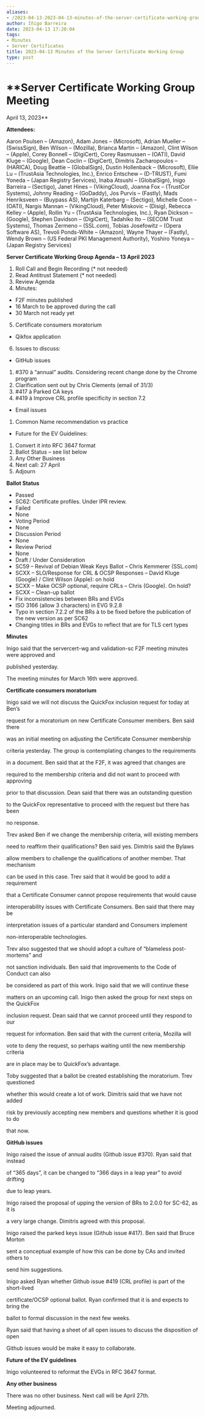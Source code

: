 ```yaml
---
aliases:
- /2023-04-13-2023-04-13-minutes-of-the-server-certificate-working-group/
author: Iñigo Barreira
date: 2023-04-13 17:20:04
tags:
- Minutes
- Server Certificates
title: 2023-04-13 Minutes of the Server Certificate Working Group
type: post
---
```


# **Server Certificate Working Group Meeting

April 13, 2023**

**Attendees:**

Aaron Poulsen – (Amazon), Adam Jones – (Microsoft), Adrian Mueller – (SwissSign), Ben Wilson – (Mozilla), Brianca Martin – (Amazon), Clint Wilson – (Apple), Corey Bonnell – (DigiCert), Corey Rasmussen – (OATI), David Kluge – (Google), Dean Coclin – (DigiCert), Dimitris Zacharopoulos – (HARICA), Doug Beattie – (GlobalSign), Dustin Hollenback – (Microsoft), Ellie Lu – (TrustAsia Technologies, Inc.), Enrico Entschew – (D-TRUST), Fumi Yoneda – (Japan Registry Services), Inaba Atsushi – (GlobalSign), Inigo Barreira – (Sectigo), Janet Hines – (VikingCloud), Joanna Fox – (TrustCor Systems), Johnny Reading – (GoDaddy), Jos Purvis – (Fastly), Mads Henriksveen – (Buypass AS), Martijn Katerbarg – (Sectigo), Michelle Coon – (OATI), Nargis Mannan – (VikingCloud), Peter Miskovic – (Disig), Rebecca Kelley – (Apple), Rollin Yu – (TrustAsia Technologies, Inc.), Ryan Dickson – (Google), Stephen Davidson – (DigiCert), Tadahiko Ito – (SECOM Trust Systems), Thomas Zermeno – (SSL.com), Tobias Josefowitz – (Opera Software AS), Trevoli Ponds-White – (Amazon), Wayne Thayer – (Fastly), Wendy Brown – (US Federal PKI Management Authority), Yoshiro Yoneya – (Japan Registry Services)

**Server Certificate Working Group Agenda – 13 April 2023**

1. Roll Call and Begin Recording (\* not needed)
1. Read Antitrust Statement (\* not needed)
1. Review Agenda
1. Minutes:

- F2F minutes published
- 16 March to be approved during the call
- 30 March not ready yet

5. Certificate consumers moratorium

- Qikfox application

6. Issues to discuss:

- GitHub issues

1. #370 à “annual” audits. Considering recent change done by the Chrome program
1. Clarification sent out by Chris Clements (email of 31/3)
1. #417 à Parked CA keys
1. #419 à Improve CRL profile specificity in section 7.2

- Email issues

1. Common Name recommendation vs practice

- Future for the EV Guidelines:

1. Convert it into RFC 3647 format
1. Ballot Status – see list below
1. Any Other Business
1. Next call: 27 April
1. Adjourn

**Ballot Status**

- Passed
- SC62: Certificate profiles. Under IPR review.
- Failed
- None
- Voting Period
- None
- Discussion Period
- None
- Review Period
- None
- Draft / Under Consideration
- SC59 – Revival of Debian Weak Keys Ballot – Chris Kemmerer (SSL.com)
- SCXX – SLO/Response for CRL & OCSP Responses – David Kluge (Google) / Clint Wilson (Apple): on hold
- SCXX – Make OCSP optional, require CRLs – Chris (Google). On hold?
- SCXX – Clean-up ballot
- Fix inconsistencies between BRs and EVGs
- ISO 3166 (allow 3 characters) in EVG 9.2.8
- Typo in section 7.2.2 of the BRs à to be fixed before the publication of the new version as per SC62
- Changing titles in BRs and EVGs to reflect that are for TLS cert types

**Minutes**

Inigo said that the servercert-wg and validation-sc F2F meeting minutes were approved and

published yesterday.

The meeting minutes for March 16th were approved.

**Certificate consumers moratorium**

Inigo said we will not discuss the QuickFox inclusion request for today at Ben’s

request for a moratorium on new Certificate Consumer members. Ben said there

was an initial meeting on adjusting the Certificate Consumer membership

criteria yesterday. The group is contemplating changes to the requirements

in a document. Ben said that at the F2F, it was agreed that changes are

required to the membership criteria and did not want to proceed with approving

prior to that discussion. Dean said that there was an outstanding question

to the QuickFox representative to proceed with the request but there has been

no response.

Trev asked Ben if we change the membership criteria, will existing members

need to reaffirm their qualifications? Ben said yes. Dimitris said the Bylaws

allow members to challenge the qualifications of another member. That mechanism

can be used in this case. Trev said that it would be good to add a requirement

that a Certificate Consumer cannot propose requirements that would cause

interoperability issues with Certificate Consumers. Ben said that there may be

interpretation issues of a particular standard and Consumers implement

non-interoperable technologies.

Trev also suggested that we should adopt a culture of “blameless post-mortems” and

not sanction individuals. Ben said that improvements to the Code of Conduct can also

be considered as part of this work. Inigo said that we will continue these

matters on an upcoming call. Inigo then asked the group for next steps on the QuickFox

inclusion request. Dean said that we cannot proceed until they respond to our

request for information. Ben said that with the current criteria, Mozilla will

vote to deny the request, so perhaps waiting until the new membership criteria

are in place may be to QuickFox’s advantage.

Toby suggested that a ballot be created establishing the moratorium. Trev questioned

whether this would create a lot of work. Dimitris said that we have not added

risk by previously accepting new members and questions whether it is good to do

that now.

**GitHub issues**

Inigo raised the issue of annual audits (Github issue #370). Ryan said that instead

of “365 days”, it can be changed to “366 days in a leap year” to avoid drifting

due to leap years.

Inigo raised the proposal of upping the version of BRs to 2.0.0 for SC-62, as it is

a very large change. Dimitris agreed with this proposal.

Inigo raised the parked keys issue (Github issue #417). Ben said that Bruce Morton

sent a conceptual example of how this can be done by CAs and invited others to

send him suggestions.

Inigo asked Ryan whether Github issue #419 (CRL profile) is part of the short-lived

certificate/OCSP optional ballot. Ryan confirmed that it is and expects to bring the

ballot to formal discussion in the next few weeks.

Ryan said that having a sheet of all open issues to discuss the disposition of open

Github issues would be make it easy to collaborate.

**Future of the EV guidelines**

Inigo volunteered to reformat the EVGs in RFC 3647 format.

**Any other business**

There was no other business. Next call will be April 27th.

Meeting adjourned.